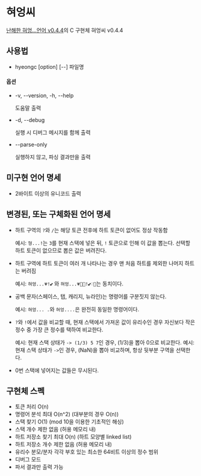 # 혀엉씨

[난해한 혀엉...언어 v0.4.4](https://gist.github.com/xnuk/d9f883ede568d97caa158255e4b4d069/836a208b5d9fe729eb0d2fd9bf73aec7dc155ffb)의 C 구현체 혀엉씨 v0.4.4

## 사용법
* hyeongc [option] [--] 파일명

#### 옵션
* -v, --version, -h, --help

    도움말 출력
* -d, --debug

    실행 시 디버그 메시지를 함께 출력
* --parse-only

    실행하지 않고, 파싱 결과만을 출력

## 미구현 언어 명세
* 2바이트 이상의 유니코드 출력

## 변경된, 또는 구체화된 언어 명세
* 하트 구역의 <code>?</code>와 <code>/</code>는 해당 토큰 전후에 하트 토큰이 없어도 정상 작동함

	예시: <code>형...!</code>는 <code>3</code>를 현재 스택에 넣은 뒤, <code>!</code> 토큰으로 인해 이 값을 뽑는다. 선택할 하트 토큰이 없으므로 뽑은 값은 버려진다.

* 하트 구역에 하트 토큰이 여러 개 나타나는 경우 맨 처음 하트를 제외한 나머지 하트는 버려짐

	예시: <code>혀엉...💗!💕</code> 와 <code>혀엉...💗💙💝!💕♡💜</code>는 동치이다.

* 공백 문자(스페이스, 탭, 캐리지, 뉴라인)는 명령어를 구분짓지 않는다.

	예시: <code>혀엉... .</code>와 <code>혀엉....</code>은 완전히 동일한 명령어이다.

* <code>?</code>와 <code>!</code>에서 값을 비교할 때, 현재 스택에서 가져온 값이 유리수인 경우 자신보다 작은 정수 중 가장 큰 정수를 택하여 비교한다.

	예시: 현재 스택 상태가 <code>-> (1/3) 5 7</code>인 경우, (1/3)을 뽑아 0으로 비교한다.
	예시: 현재 스택 상태가 <code>-></code>인 경우, (NaN)을 뽑아 비교하며, 항상 뒷부분 구역을 선택한다.

* 0번 스택에 넣어지는 값들은 무시된다.

## 구현체 스펙
* 토큰 처리 O(n)
* 명령어 분석 최대 O(n^2) (대부분의 경우 O(n))
* 스택 찾기 O(1) (mod 10을 이용한 기초적인 해싱)
* 스택 개수 제한 없음 (허용 메모리 내)
* 하트 저장소 찾기 최대 O(n) (하트 모양별 linked list)
* 하트 저장소 개수 제한 없음 (허용 메모리 내)
* 유리수 분모/분자 각각 부호 있는 최소한 64비트 이상의 정수 범위
* 디버그 모드
* 파서 결과만 출력 가능
